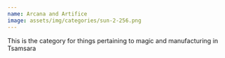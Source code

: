 ```yaml
---
name: Arcana and Artifice
image: assets/img/categories/sun-2-256.png
---
```


This is the category for things pertaining to magic and manufacturing in Tsamsara